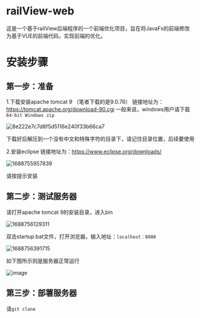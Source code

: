 # railView-web

这是一个基于railView后端程序的一个前端优化项目，旨在将JavaFx的前端修改为基于VUE的前端代码，实现前端的优化。

# 安装步骤

## 第一步：准备
1.下载安装apache tomcat 9 （笔者下载的是9.0.76）
链接地址为：https://tomcat.apache.org/download-90.cgi
一般来说，windows用户请下载`64-bit Windows zip`

![8e222e7c7d8f5d5116e240f33b66ca7](https://github.com/Qingyu199/railView-web/assets/30193452/66b7f88a-f45d-4884-a07f-cbdf74bb5d5e)


下载好后解压到一个没有中文和特殊字符的目录下，请记住目录位置，后续要使用

2.安装eclipse
链接地址为：https://www.eclipse.org/downloads/

![1688755957839](https://github.com/Qingyu199/railView-web/assets/30193452/2cc380b7-e76f-4b34-9ccd-9e955858752e)


请按提示安装

## 第二步：测试服务器
请打开apache tomcat 9的安装目录，进入bin

![1688756129311](https://github.com/Qingyu199/railView-web/assets/30193452/1eb35718-d63e-40d3-b269-ec82fa395e80)


双击startup.bat文件，打开浏览器，输入地址：`localhost：8080`

![1688756391715](https://github.com/Qingyu199/railView-web/assets/30193452/515ba179-d151-4e97-8522-71a3f3dff7ac)

如下图所示则是服务器正常运行

![image](https://github.com/Qingyu199/railView-web/assets/30193452/11ec70c8-bce5-40b0-9706-cfb767b0413d)

## 第三步：部署服务器
请`git clone`


